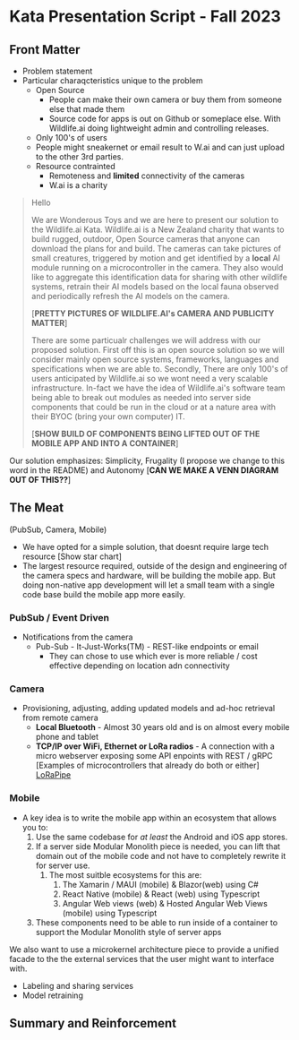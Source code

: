 # Kata Presentation Script - Fall 2023

## Front Matter
- Problem statement
- Particular charaqcteristics unique to the problem
  - Open Source
    - People can make their own camera or buy them from someone else that made them
    - Source code for apps is out on Github or someplace else. With Wildlife.ai doing lightweight admin and controlling releases.
  - Only 100's of users
  - People might sneakernet or email result to W.ai and can just upload to the other 3rd parties.
  - Resource contrainted
    -  Remoteness and **limited** connectivity of the cameras
    -  W.ai is a charity
> Hello
>
> We are Wonderous Toys and we are here to present our solution to the Wildlife.ai Kata. Wildlife.ai is a New Zealand charity that wants to build rugged, outdoor, Open Source cameras that anyone can download the plans for and build. The cameras can take pictures of small creatures, triggered by motion and get identified by a **local** AI module running on a microcontroller in the camera. They also would like to aggregate this identification data for sharing with other wildlife systems, retrain their AI models based on the local fauna observed and  periodically refresh the AI models on the camera.
>
> [**PRETTY PICTURES OF WILDLIFE.AI's CAMERA AND PUBLICITY MATTER**]
>
> There are some particualr challenges we will address with our proposed solution. First off this is an open source solution so we will consider mainly open source systems, frameworks, languages and specifications when we are able to. Secondly, There are only 100's of users anticipated by Wildlife.ai so we wont need a very scalable infrastructure. In-fact we have the idea of Wildlife.ai's software team being able to break out modules as needed into server side components that could be run in the cloud or at a nature area with their BYOC (bring your own computer) IT.
> 
> [**SHOW BUILD OF COMPONENTS BEING LIFTED OUT OF THE MOBILE APP AND INTO A CONTAINER**]

Our solution emphasizes: Simplicity, Frugality (I propose we change to this word in the README) and Autonomy
[**CAN WE MAKE A VENN DIAGRAM OUT OF THIS??**]

## The Meat
(PubSub, Camera, Mobile)


- We have opted for a simple solution, that doesnt require large tech resource
  [Show star chart]
- The largest resource required, outside of the design and engineering of the camera specs and hardware, will be building the mobile app. But doing non-native app development will let a small team with a single code base build the mobile app more easily.

### PubSub / Event Driven
- Notifications from the camera
  - Pub-Sub - It-Just-Works(TM) - REST-like endpoints or email
    - They can chose to use which ever is more reliable / cost effective depending on location adn connectivity
  
### Camera
- Provisioning, adjusting, adding updated models and ad-hoc retrieval from remote camera
  - **Local Bluetooth** - Almost 30 years old and is on almost every mobile phone and tablet 
  - **TCP/IP over WiFi, Ethernet or LoRa radios** - A connection with a micro webserver exposing some API enpoints with REST / gRPC [Examples of microcontrollers that already do both or either]  [LoRaPipe](https://github.com/jgoerzen/lorapipe/blob/master/doc/lorapipe.1.md)

### Mobile
- A key idea is to write the mobile app within an ecosystem that allows you to:
  1. Use the same codebase for *at least* the Android and iOS app stores.
  2. If a server side Modular Monolith piece is needed, you can lift that domain out of the mobile code and not have to completely rewrite it for server use.
     1. The most suitble ecosystems for this are:
        1.  The Xamarin / MAUI (mobile) & Blazor(web) using C#
        2.  React Native (mobile) & React (web) using Typescript
        3.  Angular Web views (web) & Hosted Angular Web Views (mobile) using Typescript
    1.  These components need to be able to run inside of a container to support the Modular Monolith style of server apps  

We also want to use a microkernel architecture piece to provide a unified facade to the the external services that the user might want to interface with.
- Labeling and sharing services
- Model retraining

## Summary and Reinforcement
